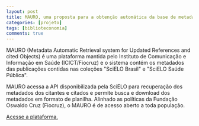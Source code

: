 ```yaml
---
layout: post
title: MAURO, uma proposta para a obtenção automática da base de metadados de citantes e citados da biblioteca SciELO
categories: [projeto]
tags: [biblioteconomia]
comments: true
---
```


MAURO (Metadata Automatic Retrieval system for Updated References and cited Objects) é uma plataforma mantida pelo Instituto de Comunicação e Informação em Saúde (ICICT/Fiocruz) e o sistema contém os metadados das publicações contidas nas coleções "SciELO Brasil" e "SciELO Saúde Pública". 

<!--more-->

MAURO acessa a API disponibilizada pela SciELO para recuperação dos metadados dos citantes e citados e permite busca e download dos metadados em formato de planilha. Alinhado as políticas da Fundação Oswaldo Cruz (Fiocruz), o MAURO é de acesso aberto a toda população.

[Acesse a plataforma.](https://mauro.icict.fiocruz.br)
